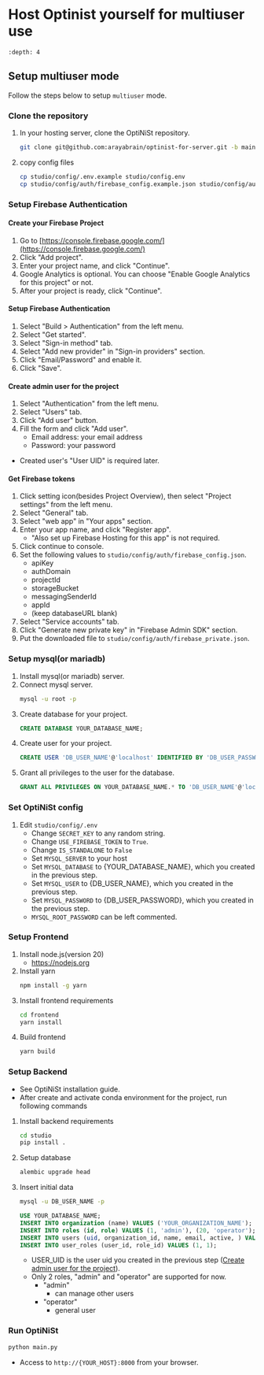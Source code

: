 Host Optinist yourself for multiuser use
========================================

```{contents}
:depth: 4
```

## Setup multiuser mode

Follow the steps below to setup `multiuser` mode.

### Clone the repository
1. In your hosting server, clone the OptiNiSt repository.
    ```bash
    git clone git@github.com:arayabrain/optinist-for-server.git -b main
    ```
2. copy config files
    ```bash
    cp studio/config/.env.example studio/config.env
    cp studio/config/auth/firebase_config.example.json studio/config/auth/firebase_config.json
    ```

### Setup Firebase Authentication

#### Create your Firebase Project
1. Go to [https://console.firebase.google.com/](https://console.firebase.google.com/)
2. Click "Add project".
3. Enter your project name, and click "Continue".
4. Google Analytics is optional. You can choose "Enable Google Analytics for this project" or not.
5. After your project is ready, click "Continue".

#### Setup Firebase Authentication
1. Select "Build > Authentication" from the left menu.
2. Select "Get started".
3. Select "Sign-in method" tab.
4. Select "Add new provider" in "Sign-in providers" section.
5. Click "Email/Password" and enable it.
6. Click "Save".

#### Create admin user for the project
1. Select "Authentication" from the left menu.
2. Select "Users" tab.
3. Click "Add user" button.
4. Fill the form and click "Add user".
    - Email address: your email address
    - Password: your password

- Created user's "User UID" is required later.

#### Get Firebase tokens
1. Click setting icon(besides Project Overview), then select "Project settings" from the left menu.
2. Select "General" tab.
3. Select "web app" in "Your apps" section.
4. Enter your app name, and click "Register app".
    - "Also set up Firebase Hosting for this app" is not required.
5. Click continue to console.
6. Set the following values to `studio/config/auth/firebase_config.json`.
    - apiKey
    - authDomain
    - projectId
    - storageBucket
    - messagingSenderId
    - appId
    - (keep databaseURL blank)
7. Select "Service accounts" tab.
8. Click "Generate new private key" in "Firebase Admin SDK" section.
9. Put the downloaded file to `studio/config/auth/firebase_private.json`.

### Setup mysql(or mariadb)
1. Install mysql(or mariadb) server.
2. Connect mysql server.
    ```bash
    mysql -u root -p
    ```
3. Create database for your project.
    ```sql
    CREATE DATABASE YOUR_DATABASE_NAME;
    ```
4. Create user for your project.
    ```sql
    CREATE USER 'DB_USER_NAME'@'localhost' IDENTIFIED BY 'DB_USER_PASSWORD';
    ```
5. Grant all privileges to the user for the database.
    ```sql
    GRANT ALL PRIVILEGES ON YOUR_DATABASE_NAME.* TO 'DB_USER_NAME'@'localhost';
    ```

### Set OptiNiSt config
1. Edit `studio/config/.env`
    - Change `SECRET_KEY` to any random string.
    - Change `USE_FIREBASE_TOKEN` to `True`.
    - Change `IS_STANDALONE` to `False`
    - Set `MYSQL_SERVER` to your host
    - Set `MYSQL_DATABASE` to {YOUR_DATABASE_NAME}, which you created in the previous step.
    - Set `MYSQL_USER` to {DB_USER_NAME}, which you created in the previous step.
    - Set `MYSQL_PASSWORD` to {DB_USER_PASSWORD}, which you created in the previous step.
    - `MYSQL_ROOT_PASSWORD` can be left commented.

### Setup Frontend
1. Install node.js(version 20)
    - https://nodejs.org
2. Install yarn
    ```bash
    npm install -g yarn
    ```
3. Install frontend requirements
    ```bash
    cd frontend
    yarn install
    ```
4. Build frontend
    ```bash
    yarn build
    ```

### Setup Backend
- See OptiNiSt installation guide.
- After create and activate conda environment for the project, run following commands

1. Install backend requirements
    ```bash
    cd studio
    pip install .
    ```
2. Setup database
    ```bash
    alembic upgrade head
    ```
3. Insert initial data

    ```bash
    mysql -u DB_USER_NAME -p
    ```
    ```sql
    USE YOUR_DATABASE_NAME;
    INSERT INTO organization (name) VALUES ('YOUR_ORGANIZATION_NAME');
    INSERT INTO roles (id, role) VALUES (1, 'admin'), (20, 'operator');
    INSERT INTO users (uid, organization_id, name, email, active, ) VALUES ('USER_UID', 1, 'YOUR_EMAIL', 'YOUR_PASSWORD', 1);
    INSERT INTO user_roles (user_id, role_id) VALUES (1, 1);
    ```
    - USER_UID is the user uid you created in the previous step ([Create admin user for the project](#create-admin-user-for-the-project)).
    - Only 2 roles, "admin" and "operator" are supported for now.
      - "admin"
        - can manage other users
      - "operator"
        - general user

### Run OptiNiSt
```bash
python main.py
```

- Access to `http://{YOUR_HOST}:8000` from your browser.
